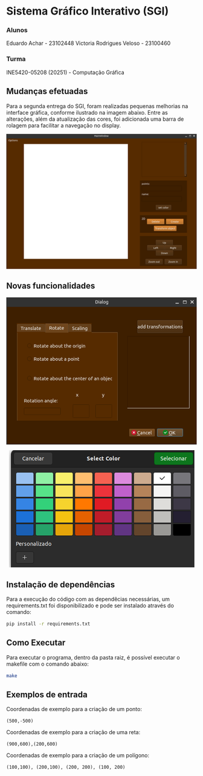# Sistema Gráfico Interativo (SGI)

### Alunos
Eduardo Achar - 23102448
Victoria Rodrigues Veloso - 23100460

### Turma
INE5420-05208 (20251) - Computação Gráfica

## Mudanças efetuadas

Para a segunda entrega do SGI, foram realizadas pequenas melhorias na interface gráfica, conforme ilustrado na imagem abaixo. Entre as alterações, além da atualização das cores, foi adicionada uma barra de rolagem para facilitar a navegação no display.


<div style="text-align: center;">
    <img src="./assets/novamain.png">
    <p style="font-style: italic; font-size: 12px;"></p>
</div>




## Novas funcionalidades



<div style="text-align: center;">
    <img src="./assets/transformwindow.png">
    <p style="font-style: italic; font-size: 12px;"></p>
</div>



<div style="text-align: center;">
    <img src="./assets/colorwindow.png">
    <p style="font-style: italic; font-size: 12px;"></p>
</div>

## Instalação de dependências 

Para a execução do código com as dependêcias necessárias, um requirements.txt foi disponibilizado e pode ser instalado através do comando: 

```sh
pip install -r requirements.txt
```

## Como Executar  
Para executar o programa, dentro da pasta raiz, é possível executar o makefile com o comando abaixo:


```sh
make
```



## Exemplos de entrada



Coordenadas de exemplo para a criação de um ponto:
 ```
 (500,-500)
 ```
Coordenadas de exemplo para a criação de uma reta:


```
(900,600),(200,600) 
```

Coordenadas de exemplo para a criação de um polígono:

 ```
(100,100), (200,100), (200, 200), (100, 200)
 ```
